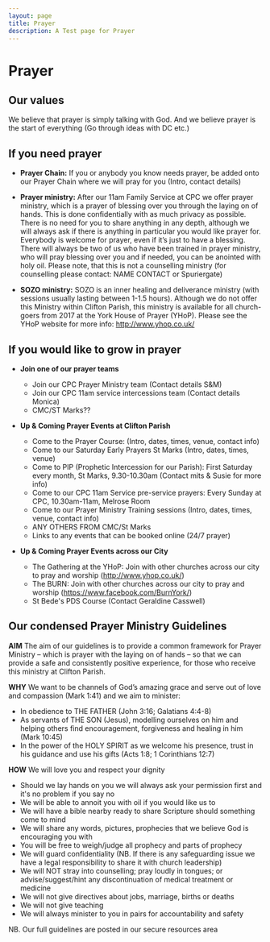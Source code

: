 ```yaml
---
layout: page
title: Prayer
description: A Test page for Prayer
---
```


Prayer
======

Our values
----------

We believe that prayer is simply talking with God. And we believe prayer is the start of everything (Go through ideas with DC etc.)

If you need prayer
------------------

*	**Prayer Chain:** If you or anybody you know needs prayer, be added onto our Prayer Chain where we will pray for you (Intro, contact details)

*	**Prayer ministry:** After our 11am Family Service at CPC we offer prayer ministry, which is a prayer of blessing over you through the laying on of hands. This is done confidentially with as much privacy as possible. There is no need for you to share anything in any depth, although we will always ask if there is anything in particular you would like prayer for. Everybody is welcome for prayer, even if it’s just to have a blessing. There will always be two of us who have been trained in prayer ministry, who will pray blessing over you and if needed, you can be anointed with holy oil. Please note, that this is not a counselling ministry (for counselling please contact: NAME CONTACT or Spuriergate)

*	**SOZO ministry:** SOZO is an inner healing and deliverance ministry (with sessions usually lasting between 1-1.5 hours). Although we do not offer this Ministry within Clifton Parish, this ministry is available for all church-goers from 2017 at the York House of Prayer (YHoP). Please see the YHoP website for more info: <http://www.yhop.co.uk/>

If you would like to grow in prayer
-----------------------------------

+ **Join one of our prayer teams**
  + Join our CPC Prayer Ministry team (Contact details S&M)
  + Join our CPC 11am service intercessions team (Contact details Monica)
  + CMC/ST Marks??

+ **Up & Coming Prayer Events at Clifton Parish**
  + Come to the Prayer Course: (Intro, dates, times, venue, contact info)
  + Come to our Saturday Early Prayers St Marks (Intro, dates, times, venue)
  + Come to PIP (Prophetic Intercession for our Parish): First Saturday every month, St Marks, 9.30-10.30am
    (Contact mits & Susie for more info)  
  + Come to our CPC 11am Service pre-service prayers: Every Sunday at CPC, 10.30am-11am, Melrose Room
  + Come to our Prayer Ministry Training sessions (Intro, dates, times, venue, contact info)
  + ANY OTHERS FROM CMC/St Marks
  + Links to any events that can be booked online (24/7 prayer)

+ **Up & Coming Prayer Events across our City**
  + The Gathering at the YHoP: Join with other churches across our city to pray and worship (<http://www.yhop.co.uk/>)
  + The BURN: Join with other churches across our city to pray and worship (<https://www.facebook.com/BurnYork/>)
  + St Bede's PDS Course (Contact Geraldine Casswell)

  
Our condensed Prayer Ministry Guidelines
------------------------------------------
**AIM** The aim of our guidelines is to provide a common framework for Prayer Ministry – which is prayer with the laying on of hands – so that we can provide a safe and consistently positive experience, for those who receive this ministry at Clifton Parish.
 
**WHY** We want to be channels of God’s amazing grace and serve out of love and compassion (Mark 1:41) and we aim to minister:
+	In obedience to THE FATHER (John 3:16; Galatians 4:4-8)
+	As servants of THE SON (Jesus), modelling ourselves on him and helping others find encouragement, forgiveness and healing in him (Mark 10:45)
+	In the power of the HOLY SPIRIT as we welcome his presence, trust in his guidance and use his gifts (Acts 1:8; 1 Corinthians 12:7)

**HOW** We will love you and respect your dignity
+	Should we lay hands on you we will always ask your permission first and it's no problem if you say no
+	We will be able to annoit you with oil if you would like us to
+	We will have a bible nearby ready to share Scripture should something come to mind
+	We will share any words, pictures, prophecies that we believe God is encouraging you with 
+	You will be free to weigh/judge all prophecy and parts of prophecy
+	We will guard confidentiality (NB. If there is any safeguarding issue we have a legal responsibility to share it with church leadership)
+	We will NOT stray into counselling; pray loudly in tongues; or advise/suggest/hint any discontinuation of medical treatment or medicine
+	We will not give directives about jobs, marriage, births or deaths
+	We will not give teaching 
+ We will always minister to you in pairs for accountability and safety

NB. Our full guidelines are posted in our secure resources area

